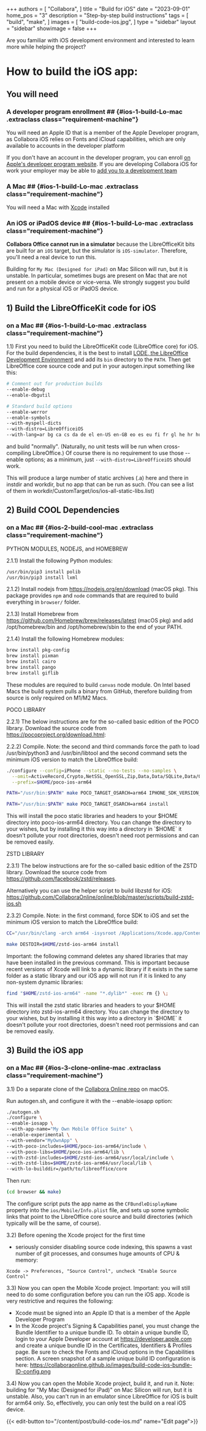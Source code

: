 +++
authors = [
    "Collabora",
]
title = "Build for iOS"
date = "2023-09-01"
home_pos = "3"
description = "Step-by-step build instructions"
tags = [
    "build",
    "make",
]
images = [
    "build-code-ios.jpg",
]
type = "sidebar"
layout = "sidebar"
showimage = false
+++

Are you familiar with iOS development environment and interested to learn more while helping the project?
<!--more-->
# How to build the iOS app:

## You will need

### A developer program enrollment ## {#ios-1-build-Lo-mac .extraclass class="requirement-machine"}

You will need an Apple ID that is a member of the Apple Developer program, as Collabora iOS relies on Fonts and iCloud capabilities, which are only available to accounts in the developer platform

If you don't have an account in the developer program, you can enroll [on Apple's developer program website](https://developer.apple.com/programs/enroll/). If you are developing Collabora iOS for work your employer may be able to [add you to a development team](https://developer.apple.com/help/account/manage-your-team/invite-team-members/)

### A Mac ## {#ios-1-build-Lo-mac .extraclass class="requirement-machine"}
You will need a Mac with [Xcode](https://apps.apple.com/gb/app/xcode/id497799835) installed

### An iOS or iPadOS device ## {#ios-1-build-Lo-mac .extraclass class="requirement-machine"}

**Collabora Office cannot run in a simulator** because the LibreOfficeKit bits are built for an `iOS` target, but the simulator is `iOS-simulator`. Therefore, you'll need a real device to run this.

Building for `My Mac (Designed for iPad)` on Mac Silicon will run, but it is unstable. In particular, sometimes bugs are present on Mac that are not present on a mobile device or vice-versa. We strongly suggest you build and run for a physical iOS or iPadOS device.


## 1) Build the LibreOfficeKit code for iOS
### on a Mac ## {#ios-1-build-Lo-mac .extraclass class="requirement-machine"}

1.1) First you need to build the LibreOfficeKit code (LibreOffice core) for iOS. For the build dependencies, it is the best to install [LODE, the LibreOffice Development Environment](https://wiki.documentfoundation.org/Development/lode) and add its `bin` directory to the `PATH`. Then get LibreOffice core source code and put in your autogen.input something like this:

```bash
# Comment out for production builds
--enable-debug
--enable-dbgutil

# Standard build options
--enable-werror
--enable-symbols
--with-myspell-dicts
--with-distro=LibreOfficeiOS
--with-lang=ar bg ca cs da de el en-US en-GB eo es eu fi fr gl he hr hu id is it ja ko lo nb nl oc pl pt pt-BR sq ru sk sl sv tr uk vi zh-CN zh-TW
```

and build "normally". (Naturally, no unit tests will be run when cross-compiling LibreOffice.) Of course there is no requirement to use those --enable options; as a minimum, just `--with-distro=LibreOfficeiOS` should work.

This will produce a large number of static archives (.a) here and there in instdir and workdir, but no app that can be run as such. (You can see a list of them in workdir/CustomTarget/ios/ios-all-static-libs.list)

## 2) Build COOL Dependencies
### on a Mac ## {#ios-2-build-cool-mac .extraclass class="requirement-machine"}

PYTHON MODULES, NODEJS, and HOMEBREW

2.1.1) Install the following Python modules:
```bash
/usr/bin/pip3 install polib
/usr/bin/pip3 install lxml
```

2.1.2) Install nodejs from https://nodejs.org/en/download (macOS pkg). This package provides `npm` and `node` commands that are required to build everything in `browser/` folder.

2.1.3) Install Homebrew from https://github.com/Homebrew/brew/releases/latest (macOS pkg) and add /opt/homebrew/bin and /opt/homebrew/sbin to the end of your PATH.

2.1.4) Install the following Homebrew modules:
```bash
brew install pkg-config
brew install pixman
brew install cairo
brew install pango
brew install giflib
```
These modules are required to build `canvas` node module. On Intel based Macs the build system pulls a binary from GitHub, therefore building from source is only required on M1/M2 Macs.

POCO LIBRARY

2.2.1) The below instructions are for the so-called basic edition of the POCO
library. Download the source code from https://pocoproject.org/download.html:

2.2.2) Compile. Note: the second and third commands force the path to load
/usr/bin/python3 and /usr/bin/libtool and the second command sets the minimum
iOS version to match the LibreOffice build:
```bash
./configure --config=iPhone --static --no-tests --no-samples \
  --omit=ActiveRecord,Crypto,NetSSL_OpenSSL,Zip,Data,Data/SQLite,Data/ODBC,Data/MySQL,MongoDB,PDF,CppParser,PageCompiler,JWT,Prometheus,Redis \
  --prefix=$HOME/poco-ios-arm64
```
```bash
PATH="/usr/bin:$PATH" make POCO_TARGET_OSARCH=arm64 IPHONE_SDK_VERSION_MIN=14.5 -s -j4
```
```bash
PATH="/usr/bin:$PATH" make POCO_TARGET_OSARCH=arm64 install
```

This will install the poco static libraries and headers to your $HOME directory into poco-ios-arm64 directory. You can change the directory to your wishes, but by installing it this way into a directory in `$HOME` it doesn't pollute your root directories, doesn't need root permissions and can be removed easily.

ZSTD LIBRARY

2.3.1) The below instructions are for the so-called basic edition of the
ZSTD library. Download the source code from
https://github.com/facebook/zstd/releases.

Alternatively you can use the helper script to build libzstd for iOS: https://github.com/CollaboraOnline/online/blob/master/scripts/build-zstd-ios.sh

2.3.2) Compile. Note: in the first command, force SDK to iOS and set the
minimum iOS version to match the LibreOffice build:
```bash
CC="/usr/bin/clang -arch arm64 -isysroot /Applications/Xcode.app/Contents/Developer/Platforms/iPhoneOS.platform/Developer/SDKs/iPhoneOS.sdk -target arm64-apple-ios14.5" make
```
```bash
make DESTDIR=$HOME/zstd-ios-arm64 install
```
Important: the following command deletes any shared libraries that may have
been installed in the previous command. This is important because recent
versions of Xcode will link to a dynamic library if it exists in the same
folder as a static library and our iOS app will not run if it is linked to
any non-system dynamic libraries:
```bash
find "$HOME/zstd-ios-arm64" -name "*.dylib*" -exec rm {} \;
```

This will install the zstd static libraries and headers to your $HOME directory into zstd-ios-arm64 directory. You can change the directory to your wishes, but by installing it this way into a directory in `$HOME` it doesn't pollute your root directories, doesn't need root permissions and can be removed easily.

## 3) Build the iOS app
### on a Mac ## {#ios-3-clone-online-mac .extraclass class="requirement-machine"}
3.1) Do a separate clone of the [Collabora Online repo](https://github.com/CollaboraOnline/online) on macOS.

Run autogen.sh, and configure it with the --enable-iosapp option:

```bash
./autogen.sh
./configure \
--enable-iosapp \
--with-app-name="My Own Mobile Office Suite" \
--enable-experimental \
--with-vendor="MyOwnApp" \
--with-poco-includes=$HOME/poco-ios-arm64/include \
--with-poco-libs=$HOME/poco-ios-arm64/lib \
--with-zstd-includes=$HOME/zstd-ios-arm64/usr/local/include \
--with-zstd-libs=$HOME/zstd-ios-arm64/usr/local/lib \
--with-lo-builddir=/path/to/libreoffice/core
```

Then run:

```bash
(cd browser && make)
```

The configure script puts the app name as the `CFBundleDisplayName` property into the `ios/Mobile/Info.plist` file, and sets up some symbolic links that point to the LibreOffice core source and build directories (which typically will be the same, of course).

3.2) Before opening the Xcode project for the first time
   - seriously consider disabling source code indexing, this
   spawns a vast number of git processes, and consumes huge
   amounts of CPU & memory:

	Xcode -> Preferences, "Source Control", uncheck "Enable Source Control"

3.3) Now you can open the Mobile Xcode project. Important: you will still need to do some configuration before you can run the iOS app. Xcode is very restrictive and requires the following:
   - Xcode must be signed into an Apple ID that is a member of the Apple Developer Program
   - In the Xcode project's Signing & Capabilities panel, you must change the Bundle Identifier to a unique bundle ID. To obtain a unique bundle ID, login to your Apple Developer account at https://developer.apple.com and create a unique bundle ID in the Certificates, Identifiers & Profiles page. Be sure to check the Fonts and iCloud options in the Capabilities section. A screen snapshot of a sample unique build ID configuration is here: https://collaboraonline.github.io/images/build-code-ios-bundle-ID-config.png

3.4) Now you can open the Mobile Xcode project, build it, and run it. Note:
building for "My Mac (Designed for iPad)" on Mac Silicon will run, but it
is unstable. Also, you can't run in an emulator since LibreOffice for iOS is
built for arm64 only. So, effectively, you can only test the build on a real
iOS device.

{{< edit-button to="/content/post/build-code-ios.md" name="Edit page">}}
